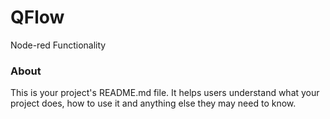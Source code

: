 QFlow
=====

Node-red Functionality

### About

This is your project's README.md file. It helps users understand what your
project does, how to use it and anything else they may need to know.